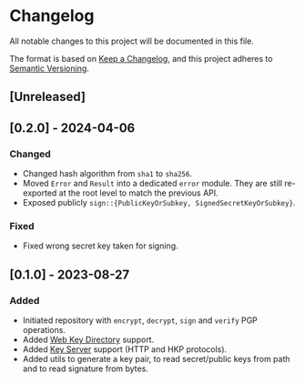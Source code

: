 # Changelog

All notable changes to this project will be documented in this file.

The format is based on [Keep a Changelog](https://keepachangelog.com/en/1.0.0/),
and this project adheres to [Semantic Versioning](https://semver.org/spec/v2.0.0.html).

## [Unreleased]

## [0.2.0] - 2024-04-06

### Changed

- Changed hash algorithm from `sha1` to `sha256`.
- Moved `Error` and `Result` into a dedicated `error` module. They are still re-exported at the root level to match the previous API.
- Exposed publicly `sign::{PublicKeyOrSubkey, SignedSecretKeyOrSubkey}`.

### Fixed

- Fixed wrong secret key taken for signing.

## [0.1.0] - 2023-08-27

### Added

- Initiated repository with `encrypt`, `decrypt`, `sign` and `verify` PGP operations.
- Added [Web Key Directory](https://wiki.gnupg.org/WKD) support.
- Added [Key Server](https://en.wikipedia.org/wiki/Key_server_(cryptographic)) support (HTTP and HKP protocols).
- Added utils to generate a key pair, to read secret/public keys from path and to read signature from bytes.
